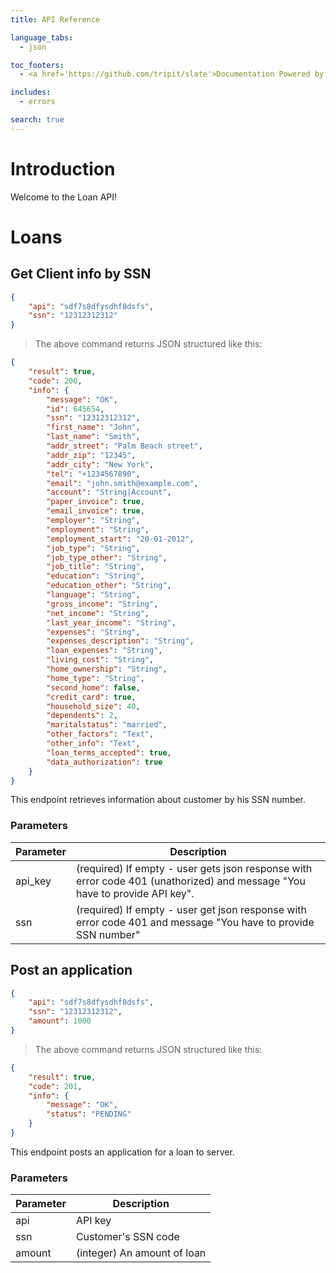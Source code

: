 ```yaml
---
title: API Reference

language_tabs:
  - json

toc_footers:
  - <a href='https://github.com/tripit/slate'>Documentation Powered by Slate</a>

includes:
  - errors

search: true
---
```


# Introduction

Welcome to the Loan API!

# Loans

## Get Client info by SSN

```json
{
	"api": "sdf7s8dfysdhf8dsfs", 
	"ssn": "12312312312"
}
```

> The above command returns JSON structured like this:

```json
{
	"result": true, 
	"code": 200, 
	"info": {
		"message": "OK",
		"id": 645654,
		"ssn": "12312312312",
		"first_name": "John",
		"last_name": "Smith",
		"addr_street": "Palm Beach street",
		"addr_zip": "12345",
		"addr_city": "New York",
		"tel": "+1234567890",
		"email": "john.smith@example.com",
		"account": "String|Account",
		"paper_invoice": true,
		"email_invoice": true,
		"employer": "String",
		"employment": "String",
		"employment_start": "20-01-2012",
		"job_type": "String",
		"job_type_other": "String",
		"job_title": "String",
		"education": "String",
		"education_other": "String",
		"language": "String",
		"gross_income": "String",
		"net_income": "String",
		"last_year_income": "String",
		"expenses": "String",
		"expenses_description": "String",
		"loan_expenses": "String",
		"living_cost": "String",
		"home_ownership": "String",
		"home_type": "String",
		"second_home": false,
		"credit_card": true,
		"household_size": 40,
		"dependents": 2,
		"maritalstatus": "married",
		"other_factors": "Text",
		"other_info": "Text",
		"loan_terms_accepted": true,
		"data_authorization": true
	}
}
```

This endpoint retrieves information about customer by his SSN number.

### Parameters

Parameter | Description
--------- | -----------
api_key | (required) If empty - user gets json response with error code 401 (unathorized) and message "You have to provide API key".
ssn | (required) If empty - user get json response with error code 401 and message "You have to provide SSN number"

## Post an application

```json
{
	"api": "sdf7s8dfysdhf8dsfs", 
	"ssn": "12312312312", 
	"amount": 1000
}
```

> The above command returns JSON structured like this:

```json
{
	"result": true, 
	"code": 201, 
	"info": {
		"message": "OK", 
		"status": "PENDING"
	}
}
```

This endpoint posts an application for a loan to server.

### Parameters

Parameter | Description
--------- | -----------
api | API key
ssn | Customer's SSN code
amount | (integer) An amount of loan

